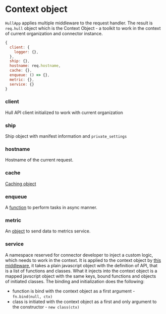 # Context object
`HullApp` applies multiple middleware to the request handler.
The result is `req.hull` object which is the Context Object - a toolkit to work in the context of current organization and connector instance.

```javascript
{
  client: {
    logger: {},
  },
  ship: {},
  hostname: req.hostname,
  cache: {},
  enqueue: () => {},
  metric: {},
  service: {}
}
```

### client
Hull API client initialized to work with current organization

### ship
Ship object with manifest information and `private_settings`

### hostname
Hostname of the current request.

### cache
[Caching object](src/infra/cache/ship-cache.js)

### enqueue
A [function](src/infra/queue/enqueue.js) to perform tasks in async manner.

### metric
An [object](src/infra/instrumentation/metric-agent.js) to send data to metrics service.

### service
A namespace reserved for connector developer to inject a custom logic, which needs to work in the context.
It is applied to the context object by [this middleware](src/utils/service-middleware.js), it takes a plain javascript object with the definition of API, that is a list of functions and classes.
What it injects into the context object is a mapped javscript object with the same keys, bound functions and objects of initiated classes. The binding and initialization does the following:

- function is bind with the context object as a first argument - `fn.bind(null, ctx)`
- class is initiated with the context object as a first and only argument to the constructor - `new class(ctx)`

